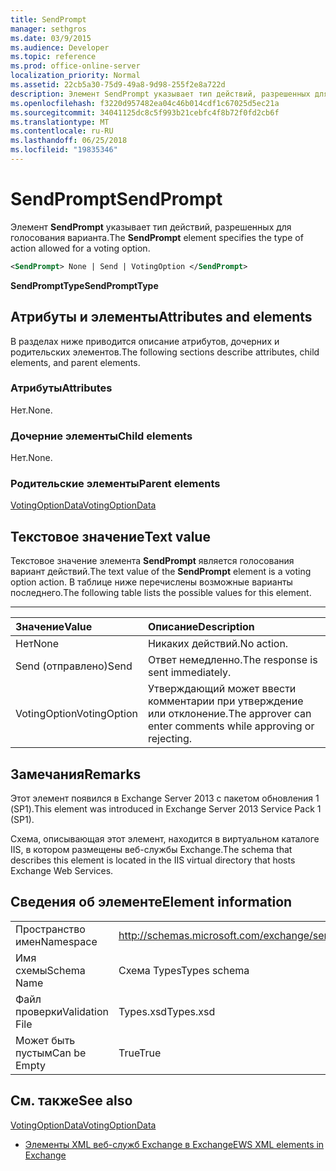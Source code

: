 ```yaml
---
title: SendPrompt
manager: sethgros
ms.date: 03/9/2015
ms.audience: Developer
ms.topic: reference
ms.prod: office-online-server
localization_priority: Normal
ms.assetid: 22cb5a30-75d9-49a8-9d98-255f2e8a722d
description: Элемент SendPrompt указывает тип действий, разрешенных для голосования варианта.
ms.openlocfilehash: f3220d957482ea04c46b014cdf1c67025d5ec21a
ms.sourcegitcommit: 34041125dc8c5f993b21cebfc4f8b72f0fd2cb6f
ms.translationtype: MT
ms.contentlocale: ru-RU
ms.lasthandoff: 06/25/2018
ms.locfileid: "19835346"
---
```

# <a name="sendprompt"></a><span data-ttu-id="5e56b-103">SendPrompt</span><span class="sxs-lookup"><span data-stu-id="5e56b-103">SendPrompt</span></span>

<span data-ttu-id="5e56b-104">Элемент **SendPrompt** указывает тип действий, разрешенных для голосования варианта.</span><span class="sxs-lookup"><span data-stu-id="5e56b-104">The **SendPrompt** element specifies the type of action allowed for a voting option.</span></span> 
  
```XML
<SendPrompt> None | Send | VotingOption </SendPrompt>
```

 <span data-ttu-id="5e56b-105">**SendPromptType**</span><span class="sxs-lookup"><span data-stu-id="5e56b-105">**SendPromptType**</span></span>
## <a name="attributes-and-elements"></a><span data-ttu-id="5e56b-106">Атрибуты и элементы</span><span class="sxs-lookup"><span data-stu-id="5e56b-106">Attributes and elements</span></span>

<span data-ttu-id="5e56b-107">В разделах ниже приводится описание атрибутов, дочерних и родительских элементов.</span><span class="sxs-lookup"><span data-stu-id="5e56b-107">The following sections describe attributes, child elements, and parent elements.</span></span>
  
### <a name="attributes"></a><span data-ttu-id="5e56b-108">Атрибуты</span><span class="sxs-lookup"><span data-stu-id="5e56b-108">Attributes</span></span>

<span data-ttu-id="5e56b-109">Нет.</span><span class="sxs-lookup"><span data-stu-id="5e56b-109">None.</span></span>
  
### <a name="child-elements"></a><span data-ttu-id="5e56b-110">Дочерние элементы</span><span class="sxs-lookup"><span data-stu-id="5e56b-110">Child elements</span></span>

<span data-ttu-id="5e56b-111">Нет.</span><span class="sxs-lookup"><span data-stu-id="5e56b-111">None.</span></span>
  
### <a name="parent-elements"></a><span data-ttu-id="5e56b-112">Родительские элементы</span><span class="sxs-lookup"><span data-stu-id="5e56b-112">Parent elements</span></span>

[<span data-ttu-id="5e56b-113">VotingOptionData</span><span class="sxs-lookup"><span data-stu-id="5e56b-113">VotingOptionData</span></span>](votingoptiondata.md)
  
## <a name="text-value"></a><span data-ttu-id="5e56b-114">Текстовое значение</span><span class="sxs-lookup"><span data-stu-id="5e56b-114">Text value</span></span>

<span data-ttu-id="5e56b-115">Текстовое значение элемента **SendPrompt** является голосования вариант действий.</span><span class="sxs-lookup"><span data-stu-id="5e56b-115">The text value of the **SendPrompt** element is a voting option action.</span></span> <span data-ttu-id="5e56b-116">В таблице ниже перечислены возможные варианты последнего.</span><span class="sxs-lookup"><span data-stu-id="5e56b-116">The following table lists the possible values for this element.</span></span> 
  
****

|<span data-ttu-id="5e56b-117">**Значение**</span><span class="sxs-lookup"><span data-stu-id="5e56b-117">**Value**</span></span>|<span data-ttu-id="5e56b-118">**Описание**</span><span class="sxs-lookup"><span data-stu-id="5e56b-118">**Description**</span></span>|
|:-----|:-----|
|<span data-ttu-id="5e56b-119">Нет</span><span class="sxs-lookup"><span data-stu-id="5e56b-119">None</span></span>  <br/> |<span data-ttu-id="5e56b-120">Никаких действий.</span><span class="sxs-lookup"><span data-stu-id="5e56b-120">No action.</span></span>  <br/> |
|<span data-ttu-id="5e56b-121">Send (отправлено)</span><span class="sxs-lookup"><span data-stu-id="5e56b-121">Send</span></span>  <br/> |<span data-ttu-id="5e56b-122">Ответ немедленно.</span><span class="sxs-lookup"><span data-stu-id="5e56b-122">The response is sent immediately.</span></span>  <br/> |
|<span data-ttu-id="5e56b-123">VotingOption</span><span class="sxs-lookup"><span data-stu-id="5e56b-123">VotingOption</span></span>  <br/> |<span data-ttu-id="5e56b-124">Утверждающий может ввести комментарии при утверждение или отклонение.</span><span class="sxs-lookup"><span data-stu-id="5e56b-124">The approver can enter comments while approving or rejecting.</span></span>  <br/> |
   
## <a name="remarks"></a><span data-ttu-id="5e56b-125">Замечания</span><span class="sxs-lookup"><span data-stu-id="5e56b-125">Remarks</span></span>

<span data-ttu-id="5e56b-126">Этот элемент появился в Exchange Server 2013 с пакетом обновления 1 (SP1).</span><span class="sxs-lookup"><span data-stu-id="5e56b-126">This element was introduced in Exchange Server 2013 Service Pack 1 (SP1).</span></span>
  
<span data-ttu-id="5e56b-127">Схема, описывающая этот элемент, находится в виртуальном каталоге IIS, в котором размещены веб-службы Exchange.</span><span class="sxs-lookup"><span data-stu-id="5e56b-127">The schema that describes this element is located in the IIS virtual directory that hosts Exchange Web Services.</span></span>
  
## <a name="element-information"></a><span data-ttu-id="5e56b-128">Сведения об элементе</span><span class="sxs-lookup"><span data-stu-id="5e56b-128">Element information</span></span>

|||
|:-----|:-----|
|<span data-ttu-id="5e56b-129">Пространство имен</span><span class="sxs-lookup"><span data-stu-id="5e56b-129">Namespace</span></span>  <br/> |http://schemas.microsoft.com/exchange/services/2006/types  <br/> |
|<span data-ttu-id="5e56b-130">Имя схемы</span><span class="sxs-lookup"><span data-stu-id="5e56b-130">Schema Name</span></span>  <br/> |<span data-ttu-id="5e56b-131">Схема Types</span><span class="sxs-lookup"><span data-stu-id="5e56b-131">Types schema</span></span>  <br/> |
|<span data-ttu-id="5e56b-132">Файл проверки</span><span class="sxs-lookup"><span data-stu-id="5e56b-132">Validation File</span></span>  <br/> |<span data-ttu-id="5e56b-133">Types.xsd</span><span class="sxs-lookup"><span data-stu-id="5e56b-133">Types.xsd</span></span>  <br/> |
|<span data-ttu-id="5e56b-134">Может быть пустым</span><span class="sxs-lookup"><span data-stu-id="5e56b-134">Can be Empty</span></span>  <br/> |<span data-ttu-id="5e56b-135">True</span><span class="sxs-lookup"><span data-stu-id="5e56b-135">True</span></span>  <br/> |
   
## <a name="see-also"></a><span data-ttu-id="5e56b-136">См. также</span><span class="sxs-lookup"><span data-stu-id="5e56b-136">See also</span></span>



[<span data-ttu-id="5e56b-137">VotingOptionData</span><span class="sxs-lookup"><span data-stu-id="5e56b-137">VotingOptionData</span></span>](votingoptiondata.md)


- [<span data-ttu-id="5e56b-138">Элементы XML веб-служб Exchange в Exchange</span><span class="sxs-lookup"><span data-stu-id="5e56b-138">EWS XML elements in Exchange</span></span>](ews-xml-elements-in-exchange.md)

